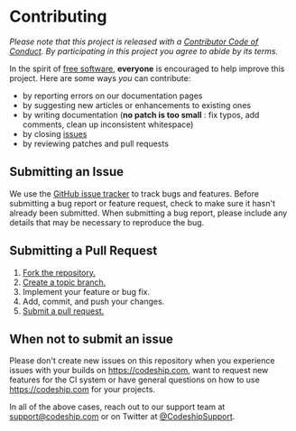 # Contributing

*Please note that this project is released with a [Contributor Code of Conduct](CODE_OF_CONDUCT.md). By participating in this project you agree to abide by its terms.*

In the spirit of [free software][free-sw], **everyone** is encouraged to help improve this project. Here are some ways *you* can contribute:

* by reporting errors on our documentation pages
* by suggesting new articles or enhancements to existing ones
* by writing documentation (**no patch is too small** : fix typos, add comments, clean up inconsistent whitespace)
* by closing [issues][issues]
* by reviewing patches and pull requests

## Submitting an Issue
We use the [GitHub issue tracker][issues] to track bugs and features. Before submitting a bug report or feature request, check to make sure it hasn't already been submitted. When submitting a bug report, please include any details that may be necessary to reproduce the bug.

## Submitting a Pull Request
1. [Fork the repository.][fork]
2. [Create a topic branch.][branch]
3. Implement your feature or bug fix.
4. Add, commit, and push your changes.
5. [Submit a pull request.][pr]

## When not to submit an issue

Please don't create new issues on this repository when you experience issues with your builds on https://codeship.com, want to request new features for the CI system or have general questions on how to use https://codeship.com for your projects.

In all of the above cases, reach out to our support team at support@codeship.com or on Twitter at [@CodeshipSupport](https://twitter.com/CodeshipSupport).

[free-sw]: http://www.fsf.org/licensing/essays/free-sw.html
[issues]: https://github.com/codeship-library/docker-utilities/issues
[gist]: https://gist.github.com/
[fork]: http://help.github.com/fork-a-repo/
[branch]: https://github.com/blog/1377-create-and-delete-branches
[pr]: http://help.github.com/send-pull-requests/
